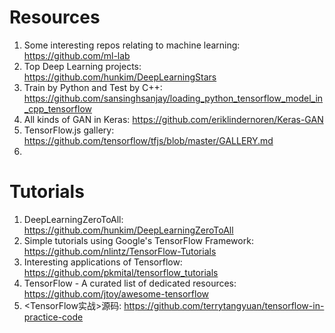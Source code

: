 # Resources

1. Some interesting repos relating to machine learning: https://github.com/ml-lab
2. Top Deep Learning projects: https://github.com/hunkim/DeepLearningStars
3. Train by Python and Test by C++: https://github.com/sansinghsanjay/loading_python_tensorflow_model_in_cpp_tensorflow
4. All kinds of GAN in Keras: https://github.com/eriklindernoren/Keras-GAN
5. TensorFlow.js gallery: https://github.com/tensorflow/tfjs/blob/master/GALLERY.md
6. 
# Tutorials

1. DeepLearningZeroToAll: https://github.com/hunkim/DeepLearningZeroToAll
2. Simple tutorials using Google's TensorFlow Framework: https://github.com/nlintz/TensorFlow-Tutorials
3. Interesting applications of Tensorflow: https://github.com/pkmital/tensorflow_tutorials
4. TensorFlow - A curated list of dedicated resources: https://github.com/jtoy/awesome-tensorflow
5. <TensorFlow实战>源码: https://github.com/terrytangyuan/tensorflow-in-practice-code
